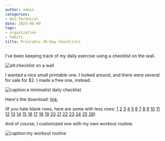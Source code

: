 ```yaml
---
author: admin
categories:
- Non-Technical
date: 2024-08-09
tags:
- organization
- habits
title: Printable 30-Day Checklists
---
```

I've been keeping track of my daily exercise using a checklist on the wall.

![alt:checklist on a wall](wall-checklist.jpg)

I wanted a nice small printable one. I looked around, and there were several for sale for $2. I made a free one, instead.

![caption:a minimalist daily checklist](daily-checklist.png)

Here's the download: [link](https://za3k.com/archive/checklists/checklist26.pdf).

(If you hate blank rows, here are some with less rows: [1](https://za3k.com/archive/checklists/checklist1.pdf) [2](https://za3k.com/archive/checklists/checklist2.pdf) [3](https://za3k.com/archive/checklists/checklist3.pdf) [4](https://za3k.com/archive/checklists/checklist4.pdf) [5](https://za3k.com/archive/checklists/checklist5.pdf) [6](https://za3k.com/archive/checklists/checklist6.pdf) [7](https://za3k.com/archive/checklists/checklist7.pdf) [8](https://za3k.com/archive/checklists/checklist8.pdf) [9](https://za3k.com/archive/checklists/checklist9.pdf) [10](https://za3k.com/archive/checklists/checklist10.pdf) [11](https://za3k.com/archive/checklists/checklist11.pdf) [12](https://za3k.com/archive/checklists/checklist12.pdf) [13](https://za3k.com/archive/checklists/checklist13.pdf) [14](https://za3k.com/archive/checklists/checklist14.pdf) [15](https://za3k.com/archive/checklists/checklist15.pdf) [16](https://za3k.com/archive/checklists/checklist16.pdf) [17](https://za3k.com/archive/checklists/checklist17.pdf) [18](https://za3k.com/archive/checklists/checklist18.pdf) [19](https://za3k.com/archive/checklists/checklist19.pdf) [20](https://za3k.com/archive/checklists/checklist20.pdf) [21](https://za3k.com/archive/checklists/checklist21.pdf) [22](https://za3k.com/archive/checklists/checklist22.pdf) [23](https://za3k.com/archive/checklists/checklist23.pdf) [24](https://za3k.com/archive/checklists/checklist24.pdf) [25](https://za3k.com/archive/checklists/checklist25.pdf) [26](https://za3k.com/archive/checklists/checklist26.pdf))

And of course, I customized one with my own workout routine.

![caption:my workout routine](exercise-routine.png)
